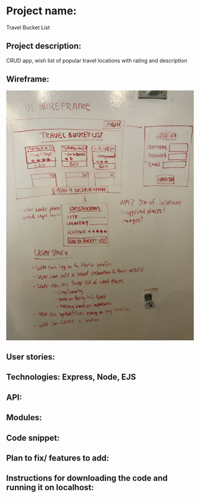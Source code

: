 # Project name: 
Travel Bucket List

## Project description: 
CRUD app, wish list of popular travel locations with rating and description

## Wireframe: 
![wireframe](./TravelWireframe.jpg)

## User stories: 

## Technologies: Express, Node, EJS

## API: 

## Modules: 

## Code snippet:

## Plan to fix/ features to add:

## Instructions for downloading the code and running it on localhost:
